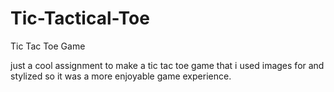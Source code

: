 # Tic-Tactical-Toe
Tic Tac Toe Game 

just a cool assignment to make a tic tac toe game that i used images for and stylized so it was a more enjoyable game experience.
